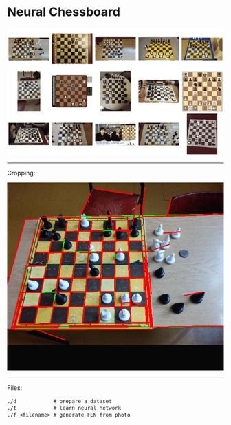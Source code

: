 Neural Chessboard
=================

![](docs/animated.gif)

----

Cropping:

![](docs/steps.gif)

----

Files:

```
./d            # prepare a dataset
./t            # learn neural network
./f <filename> # generate FEN from photo
```
